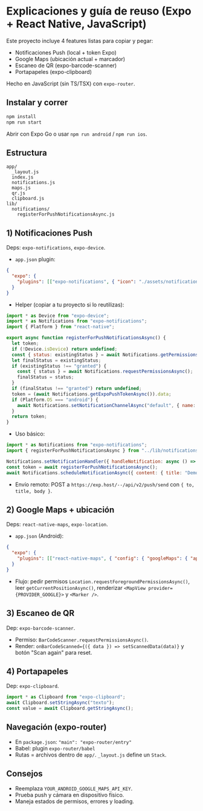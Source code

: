 # Explicaciones y guía de reuso (Expo + React Native, JavaScript)

Este proyecto incluye 4 features listas para copiar y pegar:
- Notificaciones Push (local + token Expo)
- Google Maps (ubicación actual + marcador)
- Escaneo de QR (expo-barcode-scanner)
- Portapapeles (expo-clipboard)

Hecho en JavaScript (sin TS/TSX) con `expo-router`.

## Instalar y correr
```bash
npm install
npm run start
```
Abrir con Expo Go o usar `npm run android` / `npm run ios`.

## Estructura
```
app/
  _layout.js
  index.js
  notifications.js
  maps.js
  qr.js
  clipboard.js
lib/
  notifications/
    registerForPushNotificationsAsync.js
```

## 1) Notificaciones Push
Deps: `expo-notifications`, `expo-device`.
- `app.json` plugin:
```json
{
  "expo": {
    "plugins": [["expo-notifications", { "icon": "./assets/notification-icon.png" }]]
  }
}
```
- Helper (copiar a tu proyecto si lo reutilizas):
```javascript
import * as Device from "expo-device";
import * as Notifications from "expo-notifications";
import { Platform } from "react-native";

export async function registerForPushNotificationsAsync() {
  let token;
  if (!Device.isDevice) return undefined;
  const { status: existingStatus } = await Notifications.getPermissionsAsync();
  let finalStatus = existingStatus;
  if (existingStatus !== "granted") {
    const { status } = await Notifications.requestPermissionsAsync();
    finalStatus = status;
  }
  if (finalStatus !== "granted") return undefined;
  token = (await Notifications.getExpoPushTokenAsync()).data;
  if (Platform.OS === "android") {
    await Notifications.setNotificationChannelAsync("default", { name: "default", importance: Notifications.AndroidImportance.MAX });
  }
  return token;
}
```
- Uso básico:
```javascript
import * as Notifications from "expo-notifications";
import { registerForPushNotificationsAsync } from "../lib/notifications/registerForPushNotificationsAsync";

Notifications.setNotificationHandler({ handleNotification: async () => ({ shouldShowAlert: true, shouldPlaySound: false, shouldSetBadge: false }) });
const token = await registerForPushNotificationsAsync();
await Notifications.scheduleNotificationAsync({ content: { title: "Demo", body: "Mensaje local" }, trigger: { seconds: 1 } });
```
- Envío remoto: POST a `https://exp.host/--/api/v2/push/send` con `{ to, title, body }`.

## 2) Google Maps + ubicación
Deps: `react-native-maps`, `expo-location`.
- `app.json` (Android):
```json
{
  "expo": {
    "plugins": [["react-native-maps", { "config": { "googleMaps": { "apiKey": "YOUR_ANDROID_GOOGLE_MAPS_API_KEY" } } }]]
  }
}
```
- Flujo: pedir permisos `Location.requestForegroundPermissionsAsync()`, leer `getCurrentPositionAsync()`, renderizar `<MapView provider={PROVIDER_GOOGLE}>` y `<Marker />`.

## 3) Escaneo de QR
Dep: `expo-barcode-scanner`.
- Permiso: `BarCodeScanner.requestPermissionsAsync()`.
- Render: `onBarCodeScanned={({ data }) => setScannedData(data)}` y botón "Scan again" para reset.

## 4) Portapapeles
Dep: `expo-clipboard`.
```javascript
import * as Clipboard from "expo-clipboard";
await Clipboard.setStringAsync("texto");
const value = await Clipboard.getStringAsync();
```

## Navegación (expo-router)
- En `package.json`: `"main": "expo-router/entry"`
- Babel: plugin `expo-router/babel`
- Rutas = archivos dentro de `app/`. `_layout.js` define un `Stack`.

## Consejos
- Reemplaza `YOUR_ANDROID_GOOGLE_MAPS_API_KEY`.
- Prueba push y cámara en dispositivo físico.
- Maneja estados de permisos, errores y loading.
